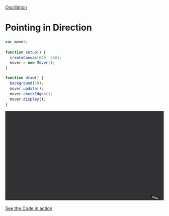 [Oscillation](../)

# Pointing in Direction


```js
var mover;

function setup() {
  createCanvas(640, 360);
  mover = new Mover();
}
```


```js
function draw() {
  background(50);
  mover.update();
  mover.checkEdges();
  mover.display();
}

```
<img src ="img/mouse.gif"/>

[See the Code in action](index.html)
